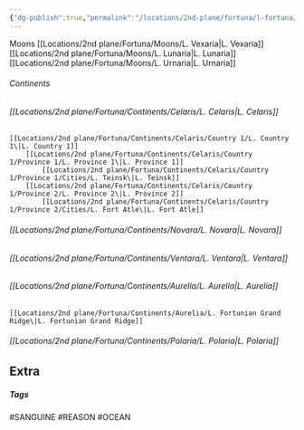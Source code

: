 ```yaml
---
{"dg-publish":true,"permalink":"/locations/2nd-plane/fortuna/l-fortuna/"}
---
```


Moons
[[Locations/2nd plane/Fortuna/Moons/L. Vexaria\|L. Vexaria]]
[[Locations/2nd plane/Fortuna/Moons/L. Lunaria\|L. Lunaria]]
[[Locations/2nd plane/Fortuna/Moons/L. Urnaria\|L. Urnaria]]
###### Continents
###### [[Locations/2nd plane/Fortuna/Continents/Celaris/L. Celaris\|L. Celaris]]
	[[Locations/2nd plane/Fortuna/Continents/Celaris/Country 1/L. Country 1\|L. Country 1]]
		[[Locations/2nd plane/Fortuna/Continents/Celaris/Country 1/Province 1/L. Province 1\|L. Province 1]]
			[[Locations/2nd plane/Fortuna/Continents/Celaris/Country 1/Province 1/Cities/L. Teinsk\|L. Teinsk]]
		[[Locations/2nd plane/Fortuna/Continents/Celaris/Country 1/Province 2/L. Province 2\|L. Province 2]]
			[[Locations/2nd plane/Fortuna/Continents/Celaris/Country 1/Province 2/Cities/L. Fort Atle\|L. Fort Atle]]
###### [[Locations/2nd plane/Fortuna/Continents/Novara/L. Novara\|L. Novara]]
###### [[Locations/2nd plane/Fortuna/Continents/Ventara/L. Ventara\|L. Ventara]]
###### [[Locations/2nd plane/Fortuna/Continents/Aurelia/L. Aurelia\|L. Aurelia]]
	[[Locations/2nd plane/Fortuna/Continents/Aurelia/L. Fortunian Grand Ridge\|L. Fortunian Grand Ridge]]
###### [[Locations/2nd plane/Fortuna/Continents/Polaria/L. Polaria\|L. Polaria]]

## Extra

##### Tags
#SANGUINE #REASON #OCEAN